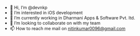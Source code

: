- 👋 Hi, I’m @devnkp
- 👀 I’m interested in iOS development
- 🌱 I’m currently working in Dharmani Apps & Software Pvt. ltd.
- 💞️ I’m looking to collaborate on with my team
- 📫 How to reach me mail on nitinkumar0096@gmail.com

<!---
devnkp/devnkp is a ✨ special ✨ repository because its `README.md` (this file) appears on your GitHub profile.
You can click the Preview link to take a look at your changes.
--->
